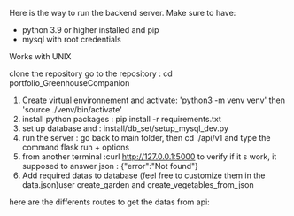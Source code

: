 Here is the way to run the backend server.
Make sure to have:

- python 3.9 or higher installed and pip
- mysql with root credentials

Works with UNIX

clone the repository
go to the repository : cd portfolio_GreenhouseCompanion

1. Create virtual environnement and activate: 'python3 -m venv venv' then 'source ./venv/bin/activate'
2. install python packages : pip install -r requirements.txt
3. set up database and : install/db_set/setup_mysql_dev.py
4. run the server : go back to main folder, then cd ./api/v1 and type the command flask run + options
5. from another terminal :curl http://127.0.0.1:5000 to verify if it s work, it supposed to answer json : {"error":"Not found"}
6. Add required datas to database (feel free to customize them in the data.json)user create_garden and create_vegetables_from_json

here are the differents routes to get the datas from api:
